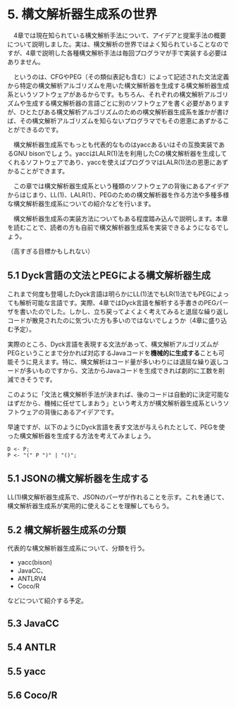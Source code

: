 # 5. 構文解析器生成系の世界

　4章では現在知られている構文解析手法について、アイデアと提案手法の概要について説明しました。実は、構文解析の世界ではよく知られていることなのですが、4章で説明した各種構文解析手法は毎回プログラマが手で実装する必要はありません。

　というのは、CFGやPEG（その類似表記も含む）によって記述された文法定義から特定の構文解析アルゴリズムを用いた構文解析器を生成する構文解析器生成系というソフトウェアがあるからです。もちろん、それぞれの構文解析アルゴリズムや生成する構文解析器の言語ごとに別のソフトウェアを書く必要がありますが、ひとたびある構文解析アルゴリズムのための構文解析器生成系を誰かが書けば、その構文解析アルゴリズムを知らないプログラマでもその恩恵にあずかることができるのです。

　構文解析器生成系でもっとも代表的なものはyaccあるいはその互換実装であるGNU bisonでしょう。yaccはLALR(1)法を利用したCの構文解析器を生成してくれるソフトウェアであり、yaccを使えばプログラマはLALR(1)法の恩恵にあずかることができます。

　この章では構文解析器生成系という種類のソフトウェアの背後にあるアイデアからはじまり、LL(1)、LALR(1）、PEGのための構文解析器を作る方法や多種多様な構文解析器生成系についての紹介などを行います。

　構文解析器生成系の実装方法についてもある程度踏み込んで説明します。本章を読むことで、読者の方も自前で構文解析器生成系を実装できるようになるでしょう。

（高すぎる目標かもしれない）

## 5.1 Dyck言語の文法とPEGによる構文解析器生成

これまで何度も登場したDyck言語は明らかにLL(1)法でもLR(1)法でもPEGによっても解析可能な言語です。実際、4章ではDyck言語を解析する手書きのPEGパーザを書いたのでした。しかし、立ち戻ってよくよく考えてみると退屈な繰り返しコードが散見されたのに気づいた方も多いのではないでしょうか（4章に盛り込む予定）。

実際のところ、Dyck言語を表現する文法があって、構文解析アルゴリズムがPEGということまで分かれば対応するJavaコードを**機械的に生成する**ことも可能そうに見えます。特に、構文解析はコード量が多いわりには退屈な繰り返しコードが多いものですから、文法からJavaコードを生成できれば劇的に工数を削減できそうです。

このように「文法と構文解析手法が決まれば、後のコードは自動的に決定可能なはずだから、機械に任せてしまおう」という考え方が構文解析器生成系というソフトウェアの背後にあるアイデアです。

早速ですが、以下のようにDyck言語を表す文法が与えられたとして、PEGを使った構文解析器を生成する方法を考えてみましょう。

```bnf
D <- P;
P <- "(" P ")" | "()";
```

## 5.1 JSONの構文解析器を生成する

LL(1)構文解析器生成系で、JSONのパーザが作れることを示す。これを通じて、構文解析器生成系が実用的に使えることを理解してもらう。

## 5.2 構文解析器生成系の分類

代表的な構文解析器生成系について、分類を行う。

- yacc(bison)
- JavaCC、
- ANTLRV4
- Coco/R

などについて紹介する予定。

## 5.3 JavaCC

## 5.4 ANTLR

## 5.5 yacc

## 5.6 Coco/R